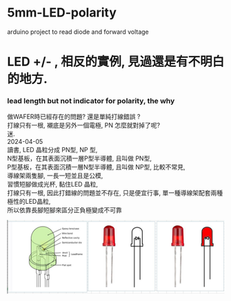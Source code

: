 # 5mm-LED-polarity  
arduino project to read diode and forward voltage  

# LED +/- , 相反的實例, 見過還是有不明白的地方.  

### lead length but not indicator for polarity, the why  
做WAFER時已經存在的問題? 還是單純打線錯誤 ?  
打線只有一根, 襯底是另外一個電極, PN 怎麼就對掉了呢?  
迷.  
2024-04-05  
讀書, LED 晶粒分成 PN型,  NP 型,  
N型基板，在其表面沉積一層P型半導體, 且叫做 PN型,  
P型基板，在其表面沉積一層N型半導體, 且叫做 NP型, 比較不常見,  
導線架兩隻腳, 一長一短並且是公模,   
習慣短腳做成光杯, 黏住LED 晶粒,  
打線只有一根, 因此打錯線的問題並不存在, 只是便宜行事, 單一種導線架配套兩種極性的LED晶粒,  
所以依靠長腳短腳來區分正負極變成不可靠  

![5mm_LED.JPG](5mm_LED.JPG)  
